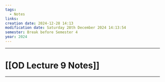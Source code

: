 ```yaml
---
tags:
  - Notes
links: 
creation date: 2024-12-28 14:13
modification date: Saturday 28th December 2024 14:13:54
semester: Break before Semester 4
year: 2024
---
```



---
# [[OD Lecture 9 Notes]]

---



